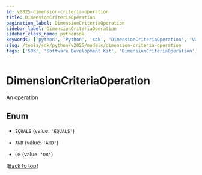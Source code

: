 ```yaml
---
id: v2025-dimension-criteria-operation
title: DimensionCriteriaOperation
pagination_label: DimensionCriteriaOperation
sidebar_label: DimensionCriteriaOperation
sidebar_class_name: pythonsdk
keywords: ['python', 'Python', 'sdk', 'DimensionCriteriaOperation', 'V2025DimensionCriteriaOperation'] 
slug: /tools/sdk/python/v2025/models/dimension-criteria-operation
tags: ['SDK', 'Software Development Kit', 'DimensionCriteriaOperation', 'V2025DimensionCriteriaOperation']
---
```


# DimensionCriteriaOperation

An operation

## Enum

* `EQUALS` (value: `'EQUALS'`)

* `AND` (value: `'AND'`)

* `OR` (value: `'OR'`)

[[Back to top]](#) 

